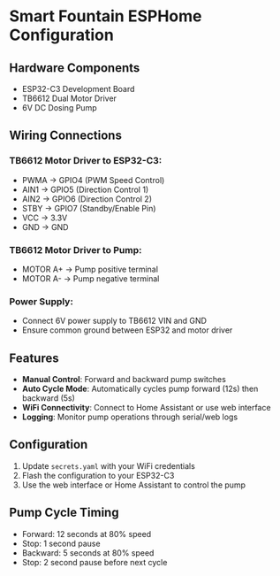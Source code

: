 # Smart Fountain ESPHome Configuration

## Hardware Components
- ESP32-C3 Development Board
- TB6612 Dual Motor Driver
- 6V DC Dosing Pump

## Wiring Connections

### TB6612 Motor Driver to ESP32-C3:
- PWMA → GPIO4 (PWM Speed Control)
- AIN1 → GPIO5 (Direction Control 1) 
- AIN2 → GPIO6 (Direction Control 2)
- STBY → GPIO7 (Standby/Enable Pin)
- VCC → 3.3V
- GND → GND

### TB6612 Motor Driver to Pump:
- MOTOR A+ → Pump positive terminal
- MOTOR A- → Pump negative terminal

### Power Supply:
- Connect 6V power supply to TB6612 VIN and GND
- Ensure common ground between ESP32 and motor driver

## Features
- **Manual Control**: Forward and backward pump switches
- **Auto Cycle Mode**: Automatically cycles pump forward (12s) then backward (5s)
- **WiFi Connectivity**: Connect to Home Assistant or use web interface
- **Logging**: Monitor pump operations through serial/web logs

## Configuration
1. Update `secrets.yaml` with your WiFi credentials
2. Flash the configuration to your ESP32-C3
3. Use the web interface or Home Assistant to control the pump

## Pump Cycle Timing
- Forward: 12 seconds at 80% speed
- Stop: 1 second pause
- Backward: 5 seconds at 80% speed  
- Stop: 2 second pause before next cycle
